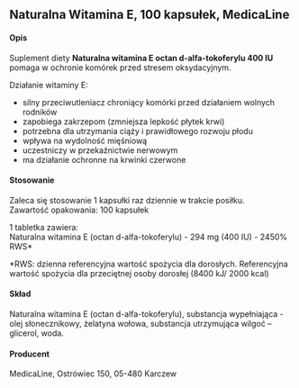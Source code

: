 ## Naturalna Witamina E, 100 kapsułek, MedicaLine

#### Opis

Suplement diety **Naturalna witamina E octan d-alfa-tokoferylu 400 IU** pomaga w ochronie komórek przed stresem oksydacyjnym.

Działanie witaminy E:
- silny przeciwutleniacz chroniący komórki przed działaniem wolnych rodników
- zapobiega zakrzepom (zmniejsza lepkość płytek krwi)
- potrzebna dla utrzymania ciąży i prawidłowego rozwoju płodu
- wpływa na wydolność mięśniową
- uczestniczy w przekaźnictwie nerwowym
- ma działanie ochronne na krwinki czerwone
  
#### Stosowanie

Zaleca się stosowanie 1 kapsułki raz dziennie w trakcie posiłku.  
Zawartość opakowania: 100 kapsułek

1 tabletka zawiera:  
Naturalna witamina E (octan d-alfa-tokoferylu) - 294 mg (400 IU) - 2450% RWS*  

*RWS: dzienna referencyjna wartość spożycia dla dorosłych. Referencyjna wartość spożycia dla przeciętnej osoby dorosłej (8400 kJ/ 2000 kcal) 

#### Skład

Naturalna witamina E (octan d-alfa-tokoferylu), substancja wypełniająca - olej słonecznikowy, żelatyna wołowa, substancja utrzymująca wilgoć – glicerol, woda.

#### Producent
MedicaLine, Ostrówiec 150, 05-480 Karczew